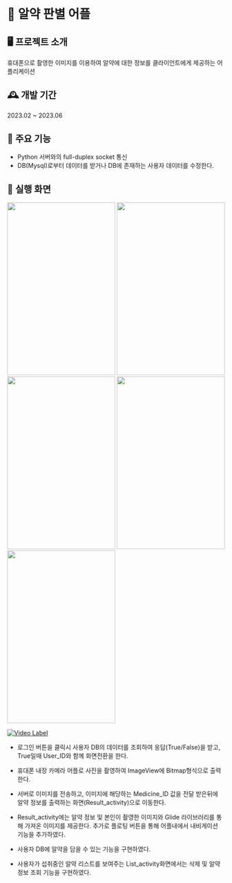 # :pushpin: 알약 판별 어플 

## 🖥️ 프로젝트 소개
휴대폰으로 촬영한 이미지를 이용하여 알약에 대한 정보를 클라이언트에게 제공하는 어플리케이션
<br>

## 🕰️ 개발 기간
2023.02 ~ 2023.06
<br>

## 🔧 주요 기능 
- Python 서버와의 full-duplex socket 통신 
- DB(Mysql)로부터 데이터를 받거나 DB에 존재하는 사용자 데이터를 수정한다.

## 📱 실행 화면 
<img src="https://github.com/SEUNGJAE-97/Senior_project/assets/117517535/d98e2637-4b45-4449-b9ce-a3937430d778" width="250" height="400"> 
<img src="https://github.com/SEUNGJAE-97/Senior_project/assets/117517535/9404e208-51b5-4d39-a158-84d6fbae3ef0" width="250" height="400"> 
<img src="https://github.com/SEUNGJAE-97/Senior_project/assets/117517535/232809e5-8ac7-4b77-a046-be2f1b057d43" width="250" height="400"> 
<img src="https://github.com/SEUNGJAE-97/Senior_project/assets/117517535/7152e206-671f-49fa-b031-291f2bb6d2f4" width="250" height="400"> 
<img src="https://github.com/SEUNGJAE-97/Senior_project/assets/117517535/d0d782de-1522-4513-bd41-9efca6ea20c0" width="250" height="400"> 

[![Video Label](http://img.youtube.com/vi/DMmX1Lnrn_U/0.jpg)](https://youtu.be/DMmX1Lnrn_U)

- 로그인 버튼을 클릭시 사용자 DB의 데이터를 조회하여 응답(True/False)을 받고, 
  True일때 User_ID와 함께 화면전환을 한다. 
- 휴대폰 내장 카메라 어플로 사진을 촬영하여 ImageView에 Bitmap형식으로 출력한다. 

- 서버로 이미지를 전송하고, 이미지에 해당하는 Medicine_ID 값을 전달 받은뒤에 알약 정보를
  출력하는 화면(Result_activity)으로 이동한다.
  
- Result_activity에는 알약 정보 및 본인이 촬영한 이미지와 Glide 라이브러리를 통해 가져온 이미지를 제공한다. 
  추가로 플로팅 버튼을 통해 어플내에서 내비게이션 기능을 추가하였다.
  
- 사용자 DB에 알약을 담을 수 있는 기능을 구현하였다.

- 사용자가 섭취중인 알약 리스트를 보여주는 List_activity화면에서는 삭제 및 알약정보 조회 기능을 구현하였다.
